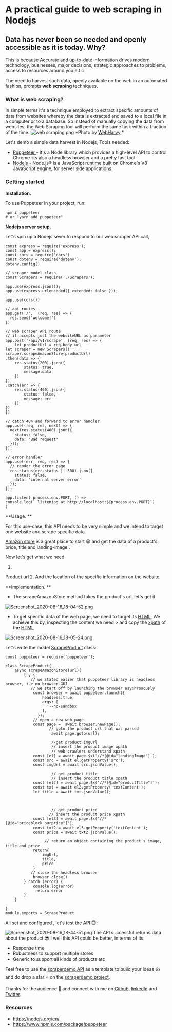 # A practical guide to web scraping in Nodejs


## Data has never been so needed and openly accessible as it is today. Why?
This is because Accurate and up-to-date information drives modern technology, businesses, major decisions,  strategic  approaches to problems, access to resources around you e.t.c

The need to harvest such data, openly available on the web in an  automated fashion,  prompts   **web scraping** techniques. 
### What is web scraping?
 
In simple terms it's a technique employed to extract specific amounts of data from websites whereby the data is extracted and saved to a local file in a computer or to a database.  So instead of manually copying the data from websites, the Web Scraping tool will perform the same task within a fraction of the time.
![web scraping.png](https://cdn.hashnode.com/res/hashnode/image/upload/v1597594346806/bm1KvDqnc.png)
*Photo by [WebHarvy](https://www.webharvy.com/articles/what-is-web-scraping.html) 
*

Let's demo a simple data harvest in Nodejs, Tools needed:
-  [Puppeteer ](https://www.npmjs.com/package/puppeteer)-  it's a Node library which provides a high-level API to control Chrome. its also a  headless browser and a pretty fast tool.
- [Nodejs](https://nodejs.org/en/) - Node.js® is a JavaScript runtime built on Chrome's V8 JavaScript engine,  for server side applications.
### Getting started
**Installation.**

To use Puppeteer in your project, run:

```
npm i puppeteer
# or "yarn add puppeteer" 
``` 
**Nodejs server setup.**

Let's spin up a Nodejs sever to respond to our web scraper API call,  

```
const express = require('express');
const app = express();
const cors = require('cors')
const dotenv = require('dotenv');
dotenv.config()

// scraper model class
const Scrapers = require('./Scrapers');

app.use(express.json());
app.use(express.urlencoded({ extended: false }));

app.use(cors())

// api routes
app.get('/',  (req, res) => {
  res.send('welcome!')
})

// web scraper API route
// it accepts just the websiteURL as parameter
app.post('/api/v1/scrape', (req, res) => {
    let productUrl = req.body.url
let scraper = new Scrapers()
scraper.scrapeAmazonStore(productUrl)
.then(data => {
    res.status(200).json({
        status: true,
        message:data
    })
})
.catch(err => {
    res.status(400).json({
        status: false,
        message: err
    })
})
})

// catch 404 and forward to error handler
app.use((req, res, next) => {
  next(res.status(400).json({
    status: false,
    data: 'Bad request'
  }));
});

// error handler
app.use((err, req, res) => {
  // render the error page
  res.status(err.status || 500).json({
    status: false,
    data: 'internal server error'
  });
});

app.listen( process.env.PORT, () =>
console.log(` listening at http://localhost:${process.env.PORT}`)
)
``` 
**Usage. **

For this use-case, this API needs to be very simple and we intend to target one website and scrape specific data.

 [Amazon store](https://www.amazon.com/)  is a great place to start 😀 and get the data of a product's price,  title and landing-image . 

Now let's get what we need

1. 
 Product url 
2. 
And the location of the specific information on the website 

**Implementation. **

- The scrapeAmazonStore method takes the product's url, let's get it


![Screenshot_2020-08-16_18-04-52.png](https://cdn.hashnode.com/res/hashnode/image/upload/v1597602811791/9y6chNTHS.png)
- To get specific data of the web page, we need to target its [HTML](https://en.wikipedia.org/wiki/HTML),   We achieve this by,  inspecting the content we need > and copy the [xpath](https://en.wikipedia.org/wiki/XPath) of the [HTML](https://en.wikipedia.org/wiki/HTML)


![Screenshot_2020-08-16_18-05-24.png](https://cdn.hashnode.com/res/hashnode/image/upload/v1597603266038/KwZSudx6Z.png)



 Let's write the model [ScrapeProduct](https://github.com/nextwebb/scraperdemo/blob/master/demo/Scrapers.js) class: 

```
const puppeteer = require('puppeteer');

class ScrapeProduct{
    async scrapeAmazonStore(url){
        try {
           // we stated ealier that puppeteer library is headless browser, i.e no browser-GUI
           // we start off by launching the browser asychronously
            const browser = await puppeteer.launch({
                headless:true,
                args: [
                  '--no-sandbox'
                ],
              });
            // open a new web page
            const page =  await browser.newPage();
                   // goto the product url that was parsed
                    await page.goto(url);

                    //get product imgUrl
                    // insert the product image xpath
                    // web crawlers understand xpath
            const [el] = await page.$x('//*[@id="landingImage"]');
            const src = await el.getProperty('src');
            const imgUrl = await src.jsonValue();

                    // get product title
                    // insert the product title xpath
            const [el2] = await page.$x('//*[@id="productTitle"]');
            const txt = await el2.getProperty('textContent');
            let title = await txt.jsonValue();



                    // get product price
                   // insert the product price xpath
            const [el3] = await page.$x('//*[@id="priceblock_ourprice"]');
            const txt2 = await el3.getProperty('textContent');
            const price = await txt2.jsonValue();
                 
                 // return an object containing the product's image, title and price
            return{
                imgUrl,
                title,
                price
            }
           // close the headless browser
            browser.close()
        } catch (error) {
            console.log(error)
             return error
        }
    }

}
module.exports = ScrapeProduct
``` 
All set and configured , let's test the API 😇:


![Screenshot_2020-08-16_18-44-51.png](https://cdn.hashnode.com/res/hashnode/image/upload/v1597603298018/0GU2sjS6H.png)
The API successful returns data about the product 😎 ! well this API could be better, in terms of its 
- Response time
- Robustness to support multiple stores
- Generic to support all kinds of products etc


Feel free to use the [scraperdemo API](https://github.com/nextwebb/scraperdemo) as a template to build your ideas 👍 and do drop a star ⭐ on the [scraperdemo project](https://github.com/nextwebb/scraperdemo).

Thanks for the audience 🤗 and connect with me on [Github](https://github.com/nextwebb), [linkedIn](https://www.linkedin.com/in/peterson-oaikhenah-102645144/) and [Twitter](https://twitter.com/home).  

### Resources

- https://nodejs.org/en/
- https://www.npmjs.com/package/puppeteer 





